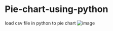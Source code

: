 # Pie-chart-using-python
load csv file in python to pie chart
![image](https://user-images.githubusercontent.com/67536654/99372118-9b321480-2874-11eb-9242-88b45a27ed7d.png)
